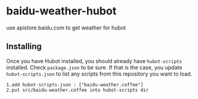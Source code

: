 # baidu-weather-hubot
use apistore.baidu.com to get weather for hubot

## Installing

Once you have Hubot installed, you should already have `hubot-scripts`
installed. Check `package.json` to be sure. If that is the case, you update
`hubot-scripts.json` to list any scripts from this repository you want to load.

    1.add hubot-scripts.json : ["baidu-weather.coffee"]
    2.put src/baidu-weather.coffee into hubot-scripts dir
